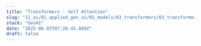 ```yaml
---
title: "Transformers - Self Attention"
slug: "11_ai/01_applied_gen_ai/01_models/03_transformers/03_transformers"
stack: "GenAI"
date: "2025-06-03T07:26:45.889Z"
draft: false
---
```



